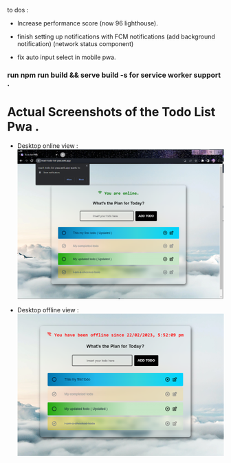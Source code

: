 to dos :

- Increase performance score (now 96 lighthouse).

- finish setting up notifications with FCM notifications (add background notification) (network status component)

- fix auto input select in mobile pwa. 

### run npm run build && serve build -s for service worker support .

# Actual Screenshots of the Todo List Pwa .

- Desktop online view :
  ![Desktop view](public/assets/screenshots/desktop-view.PNG "Desktop view of the app")

- Desktop offline view :
  ![Offline desktop view](public/assets/screenshots/desktop-offline-view.PNG "Desktop offline view of the app")
